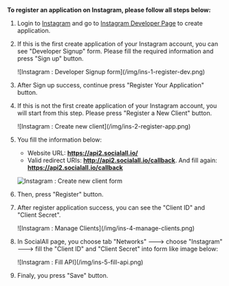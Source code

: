 __To register an application on Instagram, please follow all steps below:__

1. Login to [Instagram](https://instagram.com/) and go to [Instagram Developer Page](https://instagram.com/developer/clients/manage/) to create application.
2. If this is the first create application of your Instagram account, you can see "Developer Signup" form. Please fill the required information and press "Sign up" button.
    <div class="soclall-br"></div>
    ![Instagram : Developer Signup form](/img/ins-1-register-dev.png)
    <div class="soclall-br"></div> 
3. After Sign up success, continue press "Register Your Application" button.
4. If this is not the first create application of your Instagram account, you will start from this step. Please press "Register a New Client" button.
    <div class="soclall-br"></div>
    ![Instagram : Create new client](/img/ins-2-register-app.png)
    <div class="soclall-br"></div>
5. You fill the information below: 
    * Website URL: __https://api2.socialall.io/__
    * Valid redirect URIs: __http://api2.socialall.io/callback__. And fill again: __https://api2.socialall.io/callback__
    
    ![Instagram : Create new client form](/img/ins-3-register-form.png)
    <div class="soclall-br"></div>
    
6. Then, press "Register" button.
7. After register application success, you can see the "Client ID" and "Client Secret".
    <div class="soclall-br"></div>
    ![Instagram : Manage Clients](/img/ins-4-manage-clients.png)
    <div class="soclall-br"></div>
8. In SocialAll page, you choose tab "Networks" ---> choose "Instagram" ---> fill the "Client ID" and "Client Secret" into form like image below:
    <div class="soclall-br"></div>
    ![Instagram : Fill API](/img/ins-5-fill-api.png)
    <div class="soclall-br"></div>
9. Finaly, you press "Save" button.